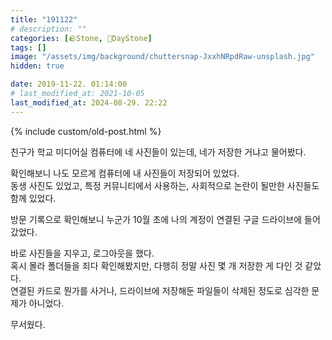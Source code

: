 ```yaml
---
title: "191122"
# description: ""
categories: [🪨Stone, 🌱DayStone]
tags: []
image: "/assets/img/background/chuttersnap-JxxhNRpdRaw-unsplash.jpg"
hidden: true

date: 2019-11-22. 01:14:00
# last_modified_at: 2021-10-05
last_modified_at: 2024-08-29. 22:22
---
```


{% include custom/old-post.html %}

친구가 학교 미디어실 컴퓨터에 네 사진들이 있는데, 네가 저장한 거냐고 물어봤다.  

확인해보니 나도 모르게 컴퓨터에 내 사진들이 저장되어 있었다.  
동생 사진도 있었고, 특정 커뮤니티에서 사용하는, 사회적으로 논란이 될만한 사진들도 함께 있었다.  

방문 기록으로 확인해보니 누군가 10월 초에 나의 계정이 연결된 구글 드라이브에 들어갔었다.  

바로 사진들을 지우고, 로그아웃을 했다.  
혹시 몰라 폴더들을 죄다 확인해봤지만, 다행히 정말 사진 몇 개 저장한 게 다인 것 같았다.  
연결된 카드로 뭔가를 사거나, 드라이브에 저장해둔 파일들이 삭제된 정도로 심각한 문제가 아니었다.  

무서웠다.  
